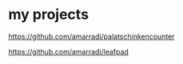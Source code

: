 # my projects

https://github.com/amarradi/palatschinkencounter

https://github.com/amarradi/leafpad
